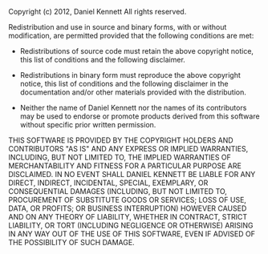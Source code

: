  Copyright (c) 2012, Daniel Kennett
 All rights reserved.
 
 Redistribution and use in source and binary forms, with or without
 modification, are permitted provided that the following conditions are met:

 * Redistributions of source code must retain the above copyright
 notice, this list of conditions and the following disclaimer.

 * Redistributions in binary form must reproduce the above copyright
 notice, this list of conditions and the following disclaimer in the
 documentation and/or other materials provided with the distribution.

 * Neither the name of Daniel Kennett nor the names of its contributors may 
 be used to endorse or promote products derived from this software 
 without specific prior written permission.
 
 THIS SOFTWARE IS PROVIDED BY THE COPYRIGHT HOLDERS AND CONTRIBUTORS "AS IS" AND
 ANY EXPRESS OR IMPLIED WARRANTIES, INCLUDING, BUT NOT LIMITED TO, THE IMPLIED
 WARRANTIES OF MERCHANTABILITY AND FITNESS FOR A PARTICULAR PURPOSE ARE
 DISCLAIMED. IN NO EVENT SHALL DANIEL KENNETT BE LIABLE FOR ANY DIRECT, INDIRECT,
 INCIDENTAL, SPECIAL, EXEMPLARY, OR CONSEQUENTIAL DAMAGES (INCLUDING, BUT NOT 
 LIMITED TO, PROCUREMENT OF SUBSTITUTE GOODS OR SERVICES; LOSS OF USE, DATA, 
 OR PROFITS; OR BUSINESS INTERRUPTION) HOWEVER CAUSED AND ON ANY THEORY OF
 LIABILITY, WHETHER IN CONTRACT, STRICT LIABILITY, OR TORT (INCLUDING NEGLIGENCE
 OR OTHERWISE) ARISING IN ANY WAY OUT OF THE USE OF THIS SOFTWARE, EVEN IF
 ADVISED OF THE POSSIBILITY OF SUCH DAMAGE.